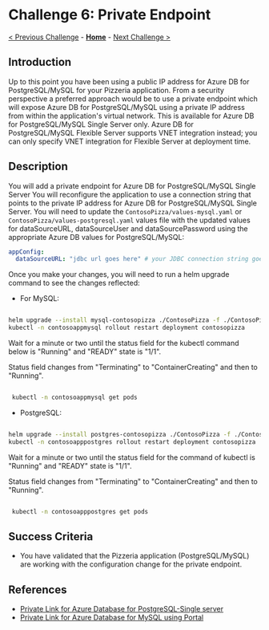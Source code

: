 # Challenge 6: Private Endpoint

[< Previous Challenge](./05-online-cutover-validation.md) - **[Home](../README.md)**  - [Next Challenge >](./07-replication.md)


## Introduction
Up to this point you have been using a public IP address for Azure DB for PostgreSQL/MySQL for your Pizzeria application. From a security perspective a preferred approach would be to use a private endpoint which will expose Azure DB for PostgreSQL/MySQL using a private IP address from within the application's virtual network. This is available for Azure DB for PostgreSQL/MySQL Single Server only. Azure DB for PostgreSQL/MySQL Flexible Server supports VNET integration instead; you can only specify VNET integration for Flexible Server at deployment time.

## Description
You will add a private endpoint for Azure DB for PostgreSQL/MySQL Single Server
You will reconfigure the application to use a connection string that points to the private IP address for Azure DB for PostgreSQL/MySQL Single Server. You will need to update the `ContosoPizza/values-mysql.yaml` or `ContosoPizza/values-postgresql.yaml` values file with the updated values for dataSourceURL, dataSourceUser and dataSourcePassword using the appropriate Azure DB values for PostgreSQL/MySQL:

```yaml
appConfig:
  dataSourceURL: "jdbc url goes here" # your JDBC connection string goes here
```
Once you make your changes, you will need to run a helm upgrade command to see the changes reflected:

* For MySQL:

```bash

helm upgrade --install mysql-contosopizza ./ContosoPizza -f ./ContosoPizza/values.yaml -f ./ContosoPizza/values-mysql.yaml
kubectl -n contosoappmysql rollout restart deployment contosopizza
```

Wait for a minute or two until the status field for the kubectl command below is  "Running" and "READY" state is "1/1".

Status field changes from "Terminating" to "ContainerCreating" and then to "Running".

```bash

 kubectl -n contosoappmysql get pods

```

* PostgreSQL:

```bash

helm upgrade --install postgres-contosopizza ./ContosoPizza -f ./ContosoPizza/values.yaml -f ./ContosoPizza/values-postgresql.yaml
kubectl -n contosoapppostgres rollout restart deployment contosopizza
```


Wait for a minute or two until the status field for the command of kubectl is  "Running" and "READY" state is "1/1".

Status field changes from "Terminating" to "ContainerCreating" and then to "Running".

```bash

 kubectl -n contosoapppostgres get pods

```

## Success Criteria

* You have validated that the Pizzeria application (PostgreSQL/MySQL) are working with the configuration change for the private endpoint.

## References
* [Private Link for Azure Database for PostgreSQL-Single server](https://docs.microsoft.com/en-us/azure/postgresql/concepts-data-access-and-security-private-link)
* [Private Link for Azure Database for MySQL using Portal](https://docs.microsoft.com/en-us/azure/mysql/howto-configure-privatelink-portal)

